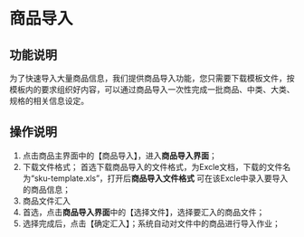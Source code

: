 # 商品导入
## 功能说明

为了快速导入大量商品信息，我们提供商品导入功能，您只需要下载模板文件，按模板内的要求组织好内容，可以通过商品导入一次性完成一批商品、中类、大类、规格的相关信息设定。

## 操作说明
1.	点击商品主界面中的【商品导入】，进入**商品导入界面**；
2.	下载文件格式；
 	首选下载商品导入的文件格式，为Excle文档，下载的文件名为“sku-template.xls”，打开后**商品导入文件格式**
 	可在该Excle中录入要导入的商品信息；
3.	商品文件汇入
  1. 首选，点击**商品导入界面**中的【选择文件】，选择要汇入的商品文件；
  2. 选择完成后，点击【确定汇入】；系统自动对文件中的商品进行导入作业；
